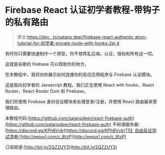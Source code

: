 # Firebase React 认证初学者教程-带钩子的私有路由

> 原文:[https://dev . to/satans deer/firebase-react-authentic ation-tutorial-for-初学者-private-route-with-hooks-2ej 4](https://dev.to/satansdeer/firebase-react-authentication-tutorial-for-beginners-private-route-with-hooks-2ej4)

有时你只需要快速制作一个原型，你不想弄乱后端，认证，授权和所有这一切。

这就是谷歌的 firebase 可以帮助你的地方。

在本教程中，我将向你展示如何连接你的反应应用程序与 Firebase 认证模块。

这是面向初学者的 Javascript 教程。我们正在使用 React with hooks，React Router，React Router Dom 和 Firebase。

我们将使用 Firebase 身份验证模块来处理登录/注册，并使用 React 路由器来管理路由。

本教程代码:[https://github.com/satansdeer/react-firebase-auth](https://github.com/satansdeer/react-firebase-auth)
不和谐服务器:[https://discord.gg/KPh8Vvb](https://discord.gg/KPh8Vvb)T5】自由反应测试清单:[http://eepurl.com/c_8tzP](http://eepurl.com/c_8tzP)

订阅频道:[http://bit.ly/2QZ2UY3](http://bit.ly/2QZ2UY3)